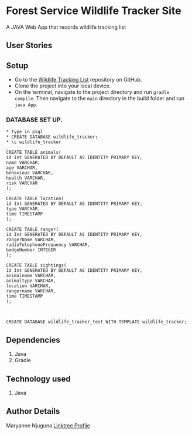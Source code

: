 # Forest Service Wildlife Tracker Site
A JAVA Web App that records wildlife tracking list

## User Stories



## Setup
* Go to the [Wildlife Tracking List](https://github.com/themaryanjuguna/wildlife-trackinglist.git) repository on GitHub.
* Clone the project into your local device.
* On the terminal, navigate to the project directory and run `gradle compile`. Then navigate to the `main` directory in the build folder and run `java App`.

### DATABASE SET UP.
```
* Type in psql
* CREATE DATABASE wildlife_tracker;
* \c wildlife_tracker

CREATE TABLE animals(
id Int GENERATED BY DEFAULT AS IDENTITY PRIMARY KEY,
name VARCHAR,
age VARCHAR,
behaviour VARCHAR,
health VARCHAR,
risk VARCHAR
);

CREATE TABLE location(
id Int GENERATED BY DEFAULT AS IDENTITY PRIMARY KEY,
type VARCHAR,
time TIMESTAMP
);

CREATE TABLE ranger(
id Int GENERATED BY DEFAULT AS IDENTITY PRIMARY KEY,
rangerName VARCHAR,
radioTelephoneFrequency VARCHAR,
badgeNumber INTEGER
);

CREATE TABLE sightings(
id Int GENERATED BY DEFAULT AS IDENTITY PRIMARY KEY,
animalname VARCHAR,
animaltype VARCHAR,
location VARCHAR,
rangername VARCHAR,
time TIMESTAMP
);



CREATE DATABASE wildlife_tracker_test WITH TEMPLATE wildlife_tracker;
```

## Dependencies
1. Java
2. Gradle

## Technology used
1. Java

## Author Details
Maryanne Njuguna [Linktree Profile](https://linktr.ee/themaryanjuguna)